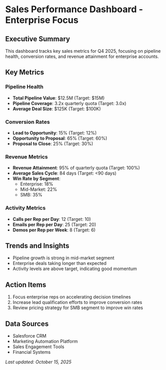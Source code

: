 # Sales Performance Dashboard - Enterprise Focus

## Executive Summary
This dashboard tracks key sales metrics for Q4 2025, focusing on pipeline health, conversion rates, and revenue attainment for enterprise accounts.

## Key Metrics

### Pipeline Health
- **Total Pipeline Value**: $12.5M (Target: $15M)
- **Pipeline Coverage**: 3.2x quarterly quota (Target: 3.0x)
- **Average Deal Size**: $125K (Target: $100K)

### Conversion Rates
- **Lead to Opportunity**: 15% (Target: 12%)
- **Opportunity to Proposal**: 65% (Target: 60%)
- **Proposal to Close**: 25% (Target: 30%)

### Revenue Metrics
- **Revenue Attainment**: 95% of quarterly quota (Target: 100%)
- **Average Sales Cycle**: 84 days (Target: <90 days)
- **Win Rate by Segment**:
  - Enterprise: 18%
  - Mid-Market: 22%
  - SMB: 35%

### Activity Metrics
- **Calls per Rep per Day**: 12 (Target: 10)
- **Emails per Rep per Day**: 25 (Target: 20)
- **Demos per Rep per Week**: 8 (Target: 6)

## Trends and Insights
- Pipeline growth is strong in mid-market segment
- Enterprise deals taking longer than expected
- Activity levels are above target, indicating good momentum

## Action Items
1. Focus enterprise reps on accelerating decision timelines
2. Increase lead qualification efforts to improve conversion rates
3. Review pricing strategy for SMB segment to improve win rates

## Data Sources
- Salesforce CRM
- Marketing Automation Platform
- Sales Engagement Tools
- Financial Systems

*Last updated: October 15, 2025*
